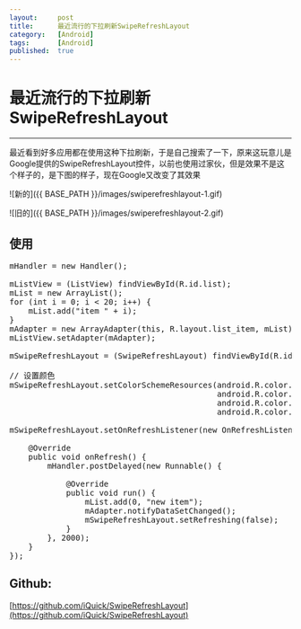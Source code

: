 ```yaml
---
layout:		post
title:		最近流行的下拉刷新SwipeRefreshLayout
category:	[Android]
tags:		[Android]
published:	true
---
```

# 最近流行的下拉刷新SwipeRefreshLayout
---

最近看到好多应用都在使用这种下拉刷新，于是自己搜索了一下，原来这玩意儿是Google提供的SwipeRefreshLayout控件，以前也使用过家伙，但是效果不是这个样子的，是下图的样子，现在Google又改变了其效果

<!--break-->

![新的]({{ BASE_PATH }}/images/swiperefreshlayout-1.gif)

![旧的]({{ BASE_PATH }}/images/swiperefreshlayout-2.gif)

## 使用
<pre class="prettyprint linenums">
mHandler = new Handler();

mListView = (ListView) findViewById(R.id.list);
mList = new ArrayList<String>();
for (int i = 0; i < 20; i++) {
	mList.add("item " + i);
}
mAdapter = new ArrayAdapter<String>(this, R.layout.list_item, mList);
mListView.setAdapter(mAdapter);

mSwipeRefreshLayout = (SwipeRefreshLayout) findViewById(R.id.swl);

// 设置颜色
mSwipeRefreshLayout.setColorSchemeResources(android.R.color.holo_blue_bright,
											android.R.color.holo_green_light,
											android.R.color.holo_orange_light,
											android.R.color.holo_red_light);

mSwipeRefreshLayout.setOnRefreshListener(new OnRefreshListener() {
	
	@Override
	public void onRefresh() {
		mHandler.postDelayed(new Runnable() {
			
			@Override
			public void run() {
				mList.add(0, "new item");
				mAdapter.notifyDataSetChanged();
				mSwipeRefreshLayout.setRefreshing(false);
			}
		}, 2000);
	}
});
</pre>

## Github:
[https://github.com/iQuick/SwipeRefreshLayout](https://github.com/iQuick/SwipeRefreshLayout)
